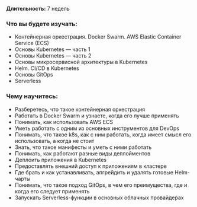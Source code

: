 **Длительность:** 7 недель  

### Что вы будете изучать:  
- Контейнерная оркестрация. Docker Swarm. AWS Elastic Container Service (ECS)  
- Основы Kubernetes — часть 1  
- Основы Kubernetes — часть 2  
- Основы микросервисной архитектуры в Kubernetes  
- Helm. CI/CD в Kubernetes  
- Основы GitOps  
- Serverless  

### Чему научитесь:  
- Разберетесь, что такое контейнерная оркестрация  
- Работать в Docker Swarm и узнаете, когда его лучше применять  
- Понимать, как использовать AWS ECS  
- Уметь работать с одним из основных инструментов для DevOps  
- Понимать, что такое k8s, как с ним работать, когда имеет смысл его использовать, а когда не стоит  
- Знать, что такое манифесты и уметь с ними работать  
- Понимать, как работают разные виды деплойментов  
- Деплоить приложения в Kubernetes  
- Предоставлять внешний доступ к приложениям в кластере  
- Где брать и как устанавливать, апгрейдить и удалять готовые Helm-чарты  
- Понимать, что такое подход GitOps, в чем его преимущества, где и когда его следует применять  
- Запускать Serverless-функции в основных облачных провайдерах  
